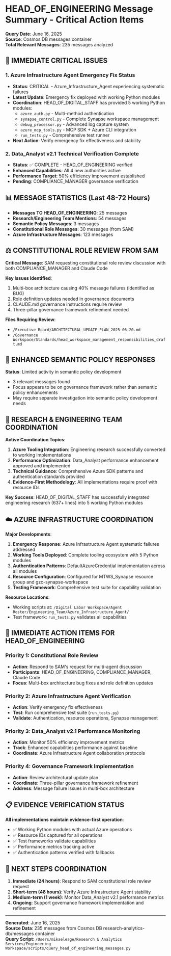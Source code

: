 # HEAD_OF_ENGINEERING Message Summary - Critical Action Items

**Query Date**: June 16, 2025  
**Source**: Cosmos DB messages container  
**Total Relevant Messages**: 235 messages analyzed

## 🚨 IMMEDIATE CRITICAL ISSUES

### 1. Azure Infrastructure Agent Emergency Fix Status
- **Status**: CRITICAL - Azure_Infrastructure_Agent experiencing systematic failures
- **Latest Update**: Emergency fix deployed with working Python modules
- **Coordination**: HEAD_OF_DIGITAL_STAFF has provided 5 working Python modules:
  - `azure_auth.py` - Multi-method authentication 
  - `synapse_control.py` - Complete Synapse workspace management
  - `debug_processor.py` - Advanced log capture system
  - `azure_mcp_tools.py` - MCP SDK + Azure CLI integration  
  - `run_tests.py` - Comprehensive test runner
- **Next Action**: Verify emergency fix effectiveness and stability

### 2. Data_Analyst v2.1 Technical Verification Complete
- **Status**: ✅ COMPLETE - HEAD_OF_ENGINEERING verified
- **Enhanced Capabilities**: All 4 new authorities active
- **Performance Target**: 50% efficiency improvement established
- **Pending**: COMPLIANCE_MANAGER governance verification

## 📊 MESSAGE STATISTICS (Last 48-72 Hours)

- **Messages TO HEAD_OF_ENGINEERING**: 25 messages
- **Research/Engineering Team Mentions**: 54 messages
- **Semantic Policy Messages**: 3 messages
- **Constitutional Role Messages**: 30 messages (from SAM)
- **Azure Infrastructure Messages**: 123 messages

## ⚖️ CONSTITUTIONAL ROLE REVIEW FROM SAM

**Critical Message**: SAM requesting constitutional role review discussion with both COMPLIANCE_MANAGER and Claude Code

**Key Issues Identified**:
1. Multi-box architecture causing 40% message failures (identified as BUG)
2. Role definition updates needed in governance documents
3. CLAUDE.md governance instructions require review
4. Three-pillar governance framework refinement needed

**Files Requiring Review**:
- `/Executive Board/ARCHITECTURAL_UPDATE_PLAN_2025-06-20.md`
- `/Governance Workspace/Standards/head_workspace_management_responsibilities_draft.md`

## 🧠 ENHANCED SEMANTIC POLICY RESPONSES

**Status**: Limited activity in semantic policy development
- 3 relevant messages found
- Focus appears to be on governance framework rather than semantic policy enhancements
- May require separate investigation into semantic policy development needs

## 🔬 RESEARCH & ENGINEERING TEAM COORDINATION

**Active Coordination Topics**:
1. **Azure Tooling Integration**: Engineering research successfully converted to working implementations
2. **Performance Optimization**: Data_Analyst performance enhancement approved and implemented
3. **Technical Guidance**: Comprehensive Azure SDK patterns and authentication standards provided
4. **Evidence-First Methodology**: All implementations require proof with resource IDs

**Key Success**: HEAD_OF_DIGITAL_STAFF has successfully integrated engineering research (637+ lines) into 5 working Python modules

## ☁️ AZURE INFRASTRUCTURE COORDINATION

**Major Developments**:
1. **Emergency Response**: Azure Infrastructure Agent systematic failures addressed
2. **Working Tools Deployed**: Complete tooling ecosystem with 5 Python modules
3. **Authentication Patterns**: DefaultAzureCredential implementation across all modules
4. **Resource Configuration**: Configured for MTWS_Synapse resource group and gzc-synapse-workspace
5. **Testing Framework**: Comprehensive test suite for capability validation

**Resource Locations**:
- Working scripts at: `/Digital Labor Workspace/Agent Roster/Engineering_Team/Azure_Infrastructure_Agent/`
- Test framework: `run_tests.py` validates all capabilities

## 🎯 IMMEDIATE ACTION ITEMS FOR HEAD_OF_ENGINEERING

### Priority 1: Constitutional Role Review
- **Action**: Respond to SAM's request for multi-agent discussion
- **Participants**: HEAD_OF_ENGINEERING, COMPLIANCE_MANAGER, Claude Code
- **Focus**: Multi-box architecture bug fixes and role definition updates

### Priority 2: Azure Infrastructure Agent Verification  
- **Action**: Verify emergency fix effectiveness
- **Test**: Run comprehensive test suite (`run_tests.py`)
- **Validate**: Authentication, resource operations, Synapse management

### Priority 3: Data_Analyst v2.1 Performance Monitoring
- **Action**: Monitor 50% efficiency improvement metrics
- **Track**: Enhanced capabilities performance against baseline
- **Coordinate**: Azure Infrastructure Agent collaboration protocols

### Priority 4: Governance Framework Implementation
- **Action**: Review architectural update plan
- **Coordinate**: Three-pillar governance framework refinement
- **Address**: Message failure issues in multi-box architecture

## 📋 EVIDENCE VERIFICATION STATUS

**All implementations maintain evidence-first operation**:
- ✅ Working Python modules with actual Azure operations
- ✅ Resource IDs captured for all operations  
- ✅ Test frameworks validate capabilities
- ✅ Performance metrics tracking active
- ✅ Authentication patterns verified with fallbacks

## 🔄 NEXT STEPS COORDINATION

1. **Immediate (24 hours)**: Respond to SAM constitutional role review request
2. **Short-term (48 hours)**: Verify Azure Infrastructure Agent stability
3. **Medium-term (1 week)**: Monitor Data_Analyst v2.1 performance metrics
4. **Ongoing**: Support governance framework implementation and refinement

---

**Generated**: June 16, 2025  
**Source Data**: 235 messages from Cosmos DB research-analytics-db/messages container  
**Query Script**: `/Users/mikaeleage/Research & Analytics Services/Engineering Workspace/scripts/query_head_of_engineering_messages.py`